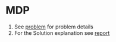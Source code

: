 # MDP
1. See [problem](https://github.com/nsk06/MDP/blob/master/AI%20MDP%20Assignment.pdf) for problem details
2. For the Solution explanation see [report](https://github.com/nsk06/MDP/blob/master/Report.pdf)
